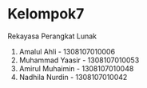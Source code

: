 # Kelompok7
Rekayasa Perangkat Lunak

1. Amalul Ahli - 1308107010006
2. Muhammad Yaasir - 1308107010053
3. Amirul Muhaimin - 1308107010048
4. Nadhila Nurdin - 1308107010042